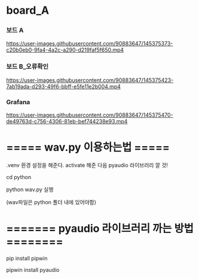 # board_A

### 보드 A



https://user-images.githubusercontent.com/90883647/145375373-c20b0eb0-9fa4-4a2c-a290-d219faf5f650.mp4


### 보드 B_오류확인


https://user-images.githubusercontent.com/90883647/145375423-7ab19ada-d293-49f6-bbff-e5fe11e2b004.mp4



### Grafana


https://user-images.githubusercontent.com/90883647/145375470-de49763d-c756-4306-81eb-bef744238e93.mp4



# ===== wav.py 이용하는법 =====

.venv 환경 설정을 해준다.
activate 해준 다음 pyaudio 라이브러리 깔 것!

cd python

python wav.py 실행

(wav파일은 python 폴더 내에 있어야함)

# ======= pyaudio 라이브러리 까는 방법 ======== 

pip install pipwin

pipwin install pyaudio

